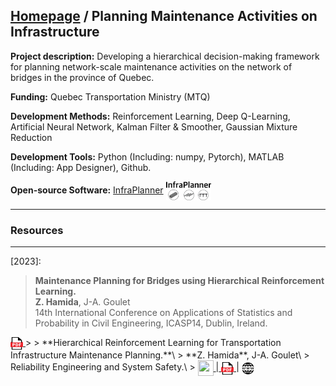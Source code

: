 ## [Homepage](https://zachamida.github.io) / Planning Maintenance Activities on Infrastructure

**Project description:** Developing a hierarchical decision-making framework for planning network-scale maintenance activities on the network of bridges in the province of Quebec.

**Funding:** Quebec Transportation Ministry (MTQ)

**Development Methods:** Reinforcement Learning, Deep Q-Learning, Artificial Neural Network, Kalman Filter & Smoother, Gaussian Mixture Reduction

**Development Tools:** Python (Including: numpy, Pytorch), MATLAB (Including: App Designer), Github.

**Open-source Software:** [InfraPlanner](https://github.com/CivML-PolyMtl/InfrastructuresPlanner) <a href="https://github.com/CivML-PolyMtl/InfrastructuresPlanner"> <img style='vertical-align:middle;' src="/images/infraplanner_logo.png" height="30"></a>

---

### Resources

---
\[2023\]:
> **Maintenance Planning for Bridges using Hierarchical Reinforcement Learning.**\
> **Z. Hamida**, J-A. Goulet\
> 14th International Conference on Applications of Statistics and Probability in Civil Engineering, ICASP14, Dublin, Ireland.\
> <a href="pdf/Hamida_Goulet_HRL_ICASP14.pdf">
<img style='vertical-align:middle;' src="/images/PDF_icon.png" width="20" height="20">
</a>
>
> **Hierarchical Reinforcement Learning for Transportation Infrastructure Maintenance Planning.**\
> **Z. Hamida**, J-A. Goulet\
> Reliability Engineering and System Safety.\
> <a href="https://youtu.be/4jnUAYb9kkI">
<img style='vertical-align:middle;' src="/images/YouTube.png" width="25" height="25"> </a> |<a href="/pdf/Hamida_Goulet_RLI_2023_preprint.pdf">
<img style='vertical-align:middle;' src="/images/PDF_icon.png" width="20" height="20">
</a> | <a href="https://doi.org/10.1016/j.ress.2023.109214">
<img style='vertical-align:middle;' src="/images/WWW-Icon.png" width="20" height="20">
</a>